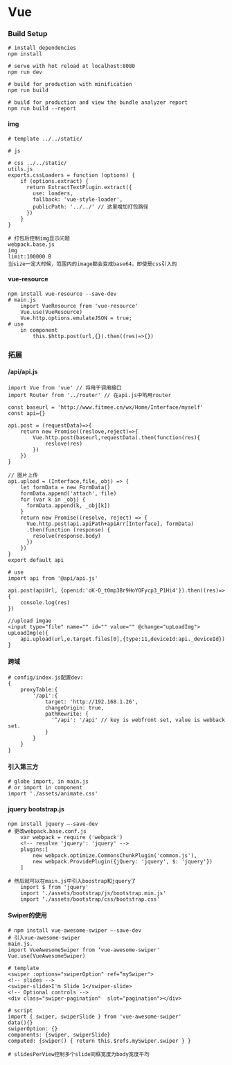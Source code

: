 # Vue

### Build Setup
    # install dependencies
    npm install

    # serve with hot reload at localhost:8080
    npm run dev

    # build for production with minification
    npm run build

    # build for production and view the bundle analyzer report
    npm run build --report

#### img
    # template ../../static/
    
    # js 
    
    # css ../../static/
    utils.js
    exports.cssLoaders = function (options) {
        if (options.extract) {
          return ExtractTextPlugin.extract({
            use: loaders,
            fallback: 'vue-style-loader',
            publicPath: '../../' // 这里增加打包路径
          })
        }
    }

    # 打包后控制img显示问题
    webpack.base.js 
    img
    limit:100000 B
    当size一定大时候，范围内的image都会变成base64，即使是css引入的

#### vue-resource
    npm install vue-resource --save-dev
    # main.js 
		import VueResource from 'vue-resource'
		Vue.use(VueResource) 
		Vue.http.options.emulateJSON = true;
    # use
		in component 
			this.$http.post(url,{}).then((res)=>{})

### 拓展  

#### /api/api.js
    import Vue from 'vue' // 将用于调用接口
    import Router from '../router' // 在api.js中哟用router

	const baseurl = 'http://www.fitmee.cn/wx/Home/Interface/myself'
	const api={}

	api.post = (requestData)=>{
		return new Promise((reslove,reject)=>{
			Vue.http.post(baseurl,requestData).then(function(res){
				reslove(res)
			})
		})
	}
        
    // 图片上传
    api.upload = (Interface,file,_obj) => {
        let formData = new FormData()
        formData.append('attach', file)
        for (var k in _obj) {
          formData.append(k, _obj[k])
        }
        return new Promise((resolve, reject) => {
          Vue.http.post(api.apiPath+apiArr[Interface], formData)
          .then(function (response) {
            resolve(response.body)
          })
        })
    }
    export default api

    # use  
    import api from '@api/api.js'
    
	api.post(apiUrl, {openid:'oK-O_t0mp3Br9HoYOFycp3_P1Hi4'}).then((res)=>{
		console.log(res)
	})
    
    //upload imgae
	<input type="file" name="" id="" value="" @change="upLoadImg">
    upLoadImg(e){
        api.upload(url,e.target.files[0],{type:11,deviceId:api._deviceId})
    }    

#### 跨域
	# config/index.js配置dev:
    {
        proxyTable:{
			'/api':{ 
	            target: 'http://192.168.1.26',
	            changeOrigin: true,
	            pathRewrite: {
	              '^/api': '/api' // key is webfront set, value is webback set.
	            }
	        }
		}
    }

#### 引入第三方
    # globe import, in main.js
    # or import in component
    import './assets/animate.css'

#### jquery bootstrap.js
    npm install jquery —-save-dev
    # 更改webpack.base.conf.js
        var webpack = require ('webpack') 
        <!-- resolve 'jquery': 'jquery' -->
        plugins:[
            new webpack.optimize.CommonsChunkPlugin('common.js'),
            new webpack.ProvidePlugin({jQuery: 'jquery', $: 'jquery'})
        ]

    # 然后就可以在main.js中引入boostrap和jquery了
        import $ from 'jquery' 
        import './assets/bootstrap/js/bootstrap.min.js'
        import ‘./assets/bootstrap/css/bootstrap.css'

#### Swiper的使用
    # npm install vue-awesome-swiper —-save-dev
    # 引入vue-awesome-swiper
    main.js.  
    import VueAwesomeSwiper from ‘vue-awesome-swiper'  
    Vue.use(VueAwesomeSwiper)
    
    # template
    <swiper :options="swiperOption" ref=“mySwiper">
    <!-- slides -->
    <swiper-slide>I'm Slide 1</swiper-slide>
    <!-- Optional controls -->
    <div class="swiper-pagination"  slot="pagination"></div>
    
    # script
    import { swiper, swiperSlide } from 'vue-awesome-swiper'
    data(){}
    swiperOption: {}
    components: {swiper, swiperSlide}
    computed: {swiper() { return this.$refs.mySwiper.swiper } }

    # slidesPerView控制多个slide同框宽度为body宽度平均